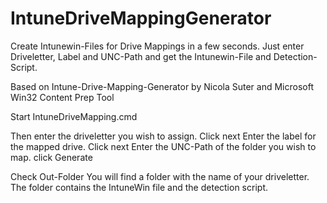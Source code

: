 # IntuneDriveMappingGenerator
Create Intunewin-Files for Drive Mappings in a few seconds.
Just enter Driveletter, Label and UNC-Path and get the Intunewin-File and Detection-Script.

Based on Intune-Drive-Mapping-Generator by Nicola Suter and Microsoft Win32 Content Prep Tool

Start IntuneDriveMapping.cmd

Then enter the driveletter you wish to assign.
Click next
Enter the label for the mapped drive.
Click next
Enter the UNC-Path of the folder you wish to map.
click Generate


Check Out-Folder
You will find a folder with the name of your driveletter.
The folder contains the IntuneWin file and the 
detection script.
